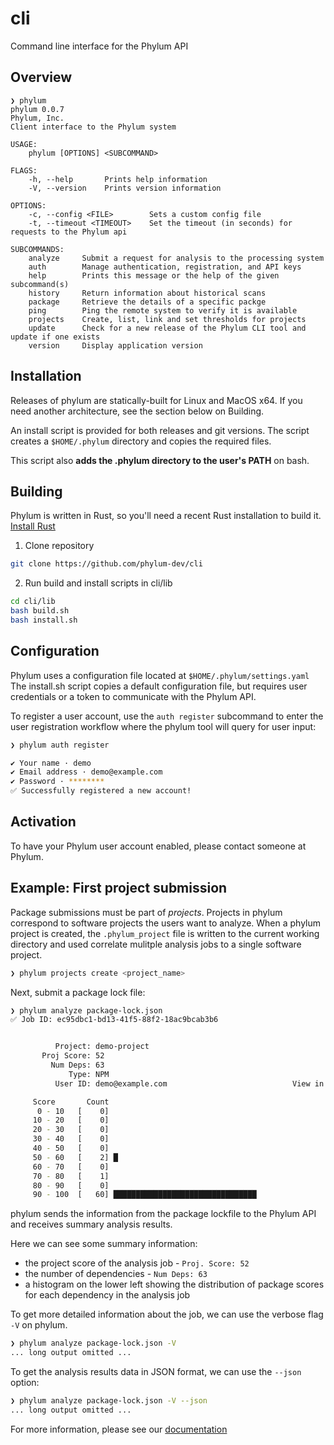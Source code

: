# cli
Command line interface for the Phylum API

## Overview
```
❯ phylum
phylum 0.0.7
Phylum, Inc.
Client interface to the Phylum system

USAGE:
    phylum [OPTIONS] <SUBCOMMAND>

FLAGS:
    -h, --help       Prints help information
    -V, --version    Prints version information

OPTIONS:
    -c, --config <FILE>        Sets a custom config file
    -t, --timeout <TIMEOUT>    Set the timeout (in seconds) for requests to the Phylum api

SUBCOMMANDS:
    analyze     Submit a request for analysis to the processing system
    auth        Manage authentication, registration, and API keys
    help        Prints this message or the help of the given subcommand(s)
    history     Return information about historical scans
    package     Retrieve the details of a specific packge
    ping        Ping the remote system to verify it is available
    projects    Create, list, link and set thresholds for projects
    update      Check for a new release of the Phylum CLI tool and update if one exists
    version     Display application version
```

## Installation
Releases of phylum are statically-built for Linux and MacOS x64. If you need another architecture, see the section below on Building.

An install script is provided for both releases and git versions. The script creates a `$HOME/.phylum` directory and copies the required files.

This script also **adds the .phylum directory to the user's PATH** on bash.

## Building
Phylum is written in Rust, so you'll need a recent Rust installation to build it. [Install Rust](https://www.rust-lang.org/tools/install)
1. Clone repository
```sh
git clone https://github.com/phylum-dev/cli
```
2. Run build and install scripts in cli/lib
```sh
cd cli/lib
bash build.sh
bash install.sh
```

## Configuration
Phylum uses a configuration file located at `$HOME/.phylum/settings.yaml`
The install.sh script copies a default configuration file, but requires user credentials or a token to communicate with the Phylum API.

To register a user account, use the `auth register` subcommand to enter the user registration workflow where the phylum tool will query for user input:
```sh
❯ phylum auth register

✔ Your name · demo
✔ Email address · demo@example.com
✔ Password · ********
✅ Successfully registered a new account!
```

## Activation
To have your Phylum user account enabled, please contact someone at Phylum.

## Example: First project submission
Package submissions must be part of _projects_. Projects in phylum correspond to software projects the users want to analyze. When a phylum project is created, the `.phylum_project` file is written to the current working directory and used correlate mulitple analysis jobs to a single software project.
```sh
❯ phylum projects create <project_name>
```
Next, submit a package lock file:
```sh
❯ phylum analyze package-lock.json
✅ Job ID: ec95dbc1-bd13-41f5-88f2-18ac9bcab3b6


          Project: demo-project                                            Label: uncategorized
       Proj Score: 52                                                       Date: 2021-07-23 15:30:42 UTC
         Num Deps: 63                                                     Job ID: ec95dbc1-bd13-41f5-88f2-18ac9bcab3b6
             Type: NPM                                                  Language: Javascript
          User ID: demo@example.com                            View in Phylum UI: https://app.phylum.io/ec95dbc1-bd13-41f5-88f2-18ac9bcab3b6

     Score       Count
      0 - 10   [    0]                                                                                  Project Score: 0.6
     10 - 20   [    0]                                                                        Malicious Code Risk MAL:   0
     20 - 30   [    0]                                                                         Vulnerability Risk VLN:   0
     30 - 40   [    0]                                                                           Engineering Risk ENG:   0
     40 - 50   [    0]                                                                                Author Risk AUT:   0
     50 - 60   [    2] █                                                                             License Risk LIC:   0
     60 - 70   [    0]
     70 - 80   [    1]
     80 - 90   [    0]
     90 - 100  [   60] ████████████████████████████████

```
phylum sends the information from the package lockfile to the Phylum API and receives summary analysis results.

Here we can see some summary information:
* the project score of the analysis job - `Proj. Score: 52`
* the number of dependencies - `Num Deps: 63`
* a histogram on the lower left showing the distribution of package scores for each dependency in the analysis job

To get more detailed information about the job, we can use the verbose flag `-V` on phylum.
```sh
❯ phylum analyze package-lock.json -V
... long output omitted ...
```

To get the analysis results data in JSON format, we can use the `--json` option:
```sh
❯ phylum analyze package-lock.json -V --json
... long output omitted ...
```

For more information, please see our [documentation](https://docs.phylum.io/docs)

